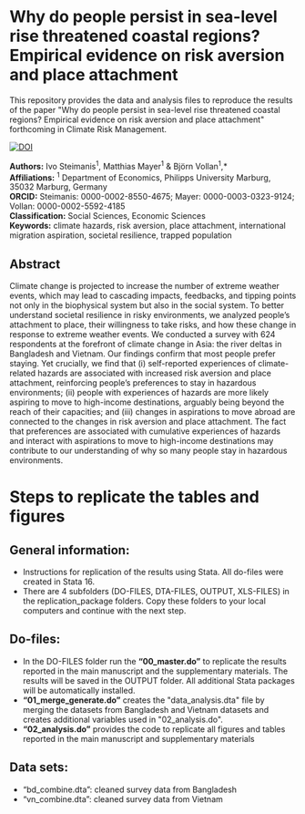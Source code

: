 # Why do people persist in sea-level rise threatened coastal regions? Empirical evidence on risk aversion and place attachment
This repository provides the data and analysis files to reproduce the results of the paper "Why do people persist in sea-level rise threatened coastal regions? Empirical evidence on risk aversion and place attachment" forthcoming in Climate Risk Management.

[![DOI](https://zenodo.org/badge/DOI/10.5281/zenodo.5638671.svg)](https://doi.org/10.5281/zenodo.5638671)

__Authors:__ Ivo Steimanis<sup>1</sup>, Matthias Mayer<sup>1</sup> & Björn Vollan<sup>1</sup>,* <br>
__Affiliations:__ <sup>1</sup> Department of Economics, Philipps University Marburg, 35032 Marburg, Germany <br>
__ORCID:__  Steimanis: 0000-0002-8550-4675; Mayer: 0000-0003-0323-9124; Vollan: 0000-0002-5592-4185 <br>
__Classification:__ Social Sciences, Economic Sciences <br>
__Keywords:__ climate hazards, risk aversion, place attachment, international migration aspiration, societal resilience, trapped population <br>


## Abstract
Climate change is projected to increase the number of extreme weather events, which may lead to cascading impacts, feedbacks, and tipping points not only in the biophysical system but also in the social system. To better understand societal resilience in risky environments, we analyzed people’s attachment to place, their willingness to take risks, and how these change in response to extreme weather events. We conducted a survey with 624 respondents at the forefront of climate change in Asia: the river deltas in Bangladesh and Vietnam. Our findings confirm that most people prefer staying. Yet crucially, we find that (i) self-reported experiences of climate-related hazards are associated with increased risk aversion and place attachment, reinforcing people’s preferences to stay in hazardous environments; (ii) people with experiences of hazards are more likely aspiring to move to high-income destinations, arguably being beyond the reach of their capacities; and (iii) changes in aspirations to move abroad are connected to the changes in risk aversion and place attachment. The fact that preferences are associated with cumulative experiences of hazards and interact with aspirations to move to high-income destinations may contribute to our understanding of why so many people stay in hazardous environments.

# Steps to replicate the tables and figures 
## General information:
- Instructions for replication of the results using Stata. All do-files were created in Stata 16.
- There are 4 subfolders (DO-FILES, DTA-FILES, OUTPUT, XLS-FILES) in the replication_package folders. Copy these folders to your local computers and continue with the next step.

## Do-files:
- In the DO-FILES folder run the __“00_master.do”__ to replicate the results reported in the main manuscript and the supplementary materials. The results will be saved in the OUTPUT folder. All additional Stata packages will be automatically installed.
- __“01_merge_generate.do”__ creates the "data_analysis.dta" file by merging the datasets from Bangladesh and Vietnam datasets and creates additional variables used in "02_analysis.do".
- __“02_analysis.do”__ provides the code to replicate all figures and tables reported in the main manuscript and supplementary materials

## Data sets:
-	“bd_combine.dta”: cleaned survey data from Bangladesh
-	“vn_combine.dta”: cleaned survey data from Vietnam


